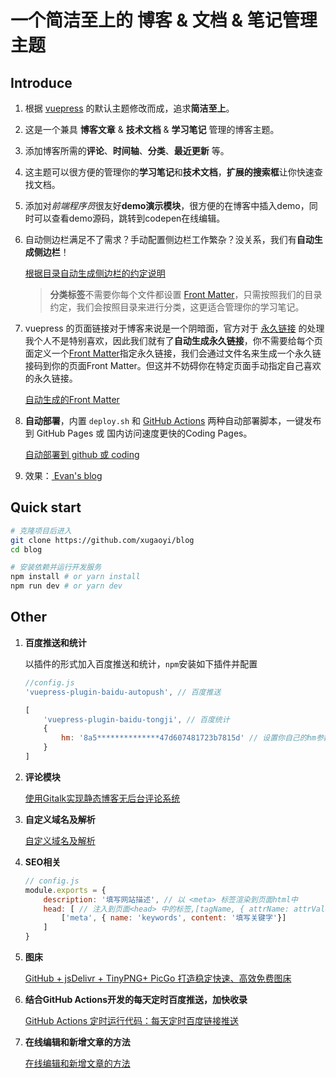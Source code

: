 # 一个简洁至上的 博客 & 文档 & 笔记管理 主题

## Introduce

1. 根据 [vuepress](https://vuepress.vuejs.org/zh/) 的默认主题修改而成，追求**简洁至上**。

2. 这是一个兼具 **博客文章** & **技术文档** & **学习笔记** 管理的博客主题。

3. 添加博客所需的**评论**、**时间轴**、**分类**、**最近更新** 等。

4. 这主题可以很方便的管理你的**学习笔记**和**技术文档**，**扩展的搜索框**让你快速查找文档。

5. 添加对*前端程序员*很友好**demo演示模块**，很方便的在博客中插入demo，同时可以查看demo源码，跳转到codepen在线编辑。

6. 自动侧边栏满足不了需求？手动配置侧边栏工作繁杂？没关系，我们有**自动生成侧边栏**！

   [根据目录自动生成侧边栏的约定说明](https://github.com/xugaoyi/blog/issues/113)

   > **分类标签**不需要你每个文件都设置 [Front Matter](https://vuepress.vuejs.org/zh/guide/frontmatter.html)，只需按照我们的目录约定，我们会按照目录来进行分类，这更适合管理你的学习笔记。

7. vuepress 的页面链接对于博客来说是一个阴暗面，官方对于 [永久链接](https://vuepress.vuejs.org/zh/guide/permalinks.html) 的处理我个人不是特别喜欢，因此我们就有了**自动生成永久链接**，你不需要给每个页面定义一个[Front Matter](https://vuepress.vuejs.org/zh/guide/frontmatter.html)指定永久链接，我们会通过文件名来生成一个永久链接码到你的页面Front Matter。但这并不妨碍你在特定页面手动指定自己喜欢的永久链接。

   [自动生成的Front Matter](https://github.com/xugaoyi/blog/issues/324)

8. **自动部署**，内置 `deploy.sh` 和 [GitHub Actions](https://github.com/features/actions) 两种自动部署脚本，一键发布到 GitHub Pages 或 国内访问速度更快的Coding Pages。

   [自动部署到 github 或 coding](https://github.com/xugaoyi/blog/issues/325)

9. 效果：[ Evan's blog](https://xugaoyi.com/)



## Quick start

```bash
# 克隆项目后进入
git clone https://github.com/xugaoyi/blog
cd blog

# 安装依赖并运行开发服务
npm install # or yarn install
npm run dev # or yarn dev
```



## Other

1. **百度推送和统计**

   以插件的形式加入百度推送和统计，`npm`安装如下插件并配置

   ```js
   //config.js
   'vuepress-plugin-baidu-autopush', // 百度推送
   
   [
       'vuepress-plugin-baidu-tongji', // 百度统计
       {
           hm: '8a5**************47d607481723b7815d' // 设置你自己的hm参数
       }
   ]
   ```

2. **评论模块**

   [使用Gitalk实现静态博客无后台评论系统](https://xugaoyi.com/pages/1da0bf9a988eafe5/)

3. **自定义域名及解析**

   [自定义域名及解析](https://github.com/xugaoyi/blog/issues/326)

4. **SEO相关**

   ```js
   // config.js
   module.exports = {
       description: '填写网站描述', // 以 <meta> 标签渲染到页面html中
       head: [ // 注入到页面<head> 中的标签,[tagName, { attrName: attrValue }]
           ['meta', { name: 'keywords', content: '填写关键字'}]
       ]
   }
   ```

5. **图床**

   [GitHub + jsDelivr + TinyPNG+ PicGo 打造稳定快速、高效免费图床](https://xugaoyi.com/pages/a5f73af5185fdf0a/)

6. **结合GitHub Actions开发的每天定时百度推送，加快收录**

   [GitHub Actions 定时运行代码：每天定时百度链接推送](https://xugaoyi.com/pages/f44d2f9ad04ab8d3/)

7. **在线编辑和新增文章的方法**

   [在线编辑和新增文章的方法](https://github.com/xugaoyi/blog/issues/327)



